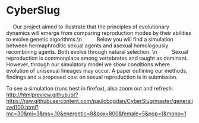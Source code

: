 # CyberSlug

  Our project aimed to illustrate that the principles of evolutionary dynamics will emerge from comparing reproduction modes by their abilities to evolve genetic algorithms.\n
    Below you will find a simulation between hermaphroditic sexual agents and asexual homologously recombining agents. Both evolve through natural selection. \n
    Sexual reproduction is commonplace among vertebrates and taught as dominant. However, through our simulatory model we show conditions where evolution of unisexual lineages may occur. A paper outlining our methods, findings and a proposed cost on sexual reproduction is in submission.

To see a simulation (runs best in firefox), also zoom out and refresh:
http://htmlpreview.github.io/?https://raw.githubusercontent.com/paulcbogdan/CyberSlug/master/generalized100.html?mc=30&mi=3&ms=.10&energetic=8&box=800&female=5&pop=1&mono=1


